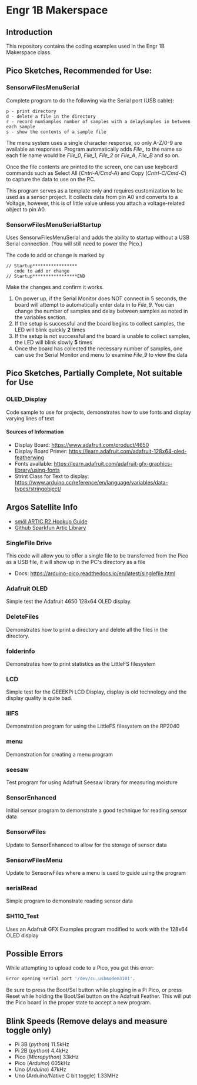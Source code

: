 # Engr 1B Makerspace

## Introduction
This repository contains the coding examples used in the Engr 1B Makerspace class. 

## Pico Sketches, Recommended for Use:

### SensorwFilesMenuSerial
Complete program to do the following via the Serial port (USB cable):
```
p - print directory
d - delete a file in the directory
r - record numSamples number of samples with a delaySamples in between each sample
s - show the contents of a sample file 
```
The menu system uses a single character response, so only A-Z/0-9 are available as responses. Program automatically adds *File_* to the name so each file name would be *File_0*, *File_1*, *File_2* or *File_A*, *File_B* and so on.

Once the file contents are printed to the screen, one can use keyboard commands such as Select All (*Cntrl-A/Cmd-A*) and Copy (*Cntrl-C/Cmd-C*) to capture the data to use on the PC.

This program serves as a template only and requires customization to be used as a sensor project. It collects data from pin A0 and converts to a Voltage, however, this is of little value unless you attach a voltage-related object to pin A0.

### SensorwFilesMenuSerialStartup
Uses SensorwFilesMenuSerial and adds the ability to startup without a USB Serial connection. (You will still need to power the Pico.)

The code to add or change is marked by
```
// Startup*****************
   code to add or change
// Startup*****************END
```
Make the changes and confirm it works.
1) On power up, if the Serial Monitor does NOT connect in 5 seconds, the board will attempt to automatically enter data in to *File_9*. You can change the number of samples and delay between samples as noted in the variables section.
2) If the setup is successful and the board begins to collect samples, the LED will blink quickly **2** times
3) If the setup is not successful and the board is unable to collect samples, the LED will blink slowly **5** times
4) Once the board has collected the necessary number of samples, one can use the Serial Monitor and menu to examine *File_9* to view the data


## Pico Sketches, Partially Complete, Not suitable for Use

### OLED_Display
Code sample to use for projects, demonstrates how to use fonts and display varying lines of text
#### Sources of Information
* Display Board: https://www.adafruit.com/product/4650
* Display Board Primer: https://learn.adafruit.com/adafruit-128x64-oled-featherwing
* Fonts available: https://learn.adafruit.com/adafruit-gfx-graphics-library/using-fonts
* Strint Class for Text to display: https://www.arduino.cc/reference/en/language/variables/data-types/stringobject/


## Argos Satellite Info
* [smôl ARTIC R2 Hookup Guide](https://learn.sparkfun.com/tutorials/sml-artic-r2-hookup-guide)
* [Github Sparkfun Artic Library](https://github.com/sparkfun/SparkFun_ARGOS_ARTIC_R2_Arduino_Library#sparkfun-argos-artic-r2-arduino-library)

### SingleFile Drive
This code will allow you to offer a single file to be transferred from the Pico as a USB file, it will show up in the PC's directory as a file

* Docs: https://arduino-pico.readthedocs.io/en/latest/singlefile.html
### Adafruit OLED
Simple test the Adafruit 4650 128x64 OLED display.

### DeleteFiles
Demonstrates how to print a directory and delete all the files in the directory.

### folderinfo
Demonstrates how to print statistics as the LittleFS filesystem

### LCD
Simple test for the GEEEKPi LCD Display, display is old technology and the display quality is quite bad.

### lilFS
Demonstration program for using the LittleFS filesystem on the RP2040

### menu
Demonstration for creating a menu program

### seesaw
Test program for using Adafruit Seesaw library for measuring moisture

### SensorEnhanced
Initial sensor program to demonstrate a good technique for reading sensor data

### SensorwFiles
Update to SensorEnhanced to allow for the storage of sensor data

### SensorwFilesMenu
Update to SensorwFiles where a menu is used to guide using the program

### serialRead
Simple program to demonstrate reading sensor data

### SH110_Test
Uses an Adafruit GFX Examples program modified to work with the 128x64 OLED display

## Possible Errors
While attempting to upload code to a Pico, you get this error:
```bash
Error opening serial port '/dev/cu.usbmodem3101'.
```
Be sure to press the Boot/Sel button while plugging in a Pi Pico, or press Reset while holding the Boot/Sel button on the Adafruit Feather. This will put the Pico board in the proper state to accept a new program.

## Blink Speeds (Remove delays and measure toggle only)
* Pi 3B (*python*) 11.5kHz
* Pi 2B (*python*) 4.4kHz
* Pico (*Micropython*) 33kHz
* Pico (*Arduino*) 605kHz
* Uno (*Arduino*) 47kHz
* Uno (Arduino/Native C bit toggle) 1.33MHz

